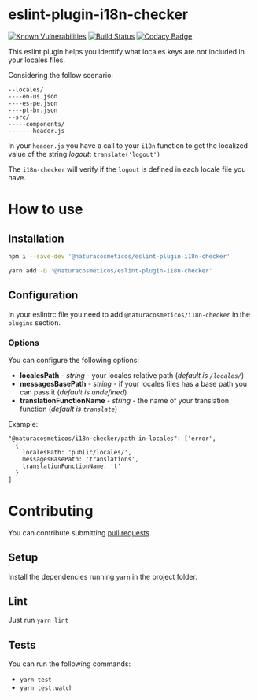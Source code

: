 # eslint-plugin-i18n-checker
[![Known Vulnerabilities](https://snyk.io/test/github/natura-cosmeticos/eslint-plugin-i18n-checker/badge.svg)](https://snyk.io/test/github/natura-cosmeticos/eslint-plugin-i18n-checker)
[![Build Status](https://api.travis-ci.org/natura-cosmeticos/eslint-plugin-i18n-checker.svg?branch=master)](https://travis-ci.org/natura-cosmeticos/eslint-plugin-i18n-checker)
[![Codacy Badge](https://api.codacy.com/project/badge/Grade/9ee01fcbab76443393f4e01d9711cf6f)](https://www.codacy.com/app/fabricioffc/eslint-plugin-i18n-checker?utm_source=github.com&amp;utm_medium=referral&amp;utm_content=natura-cosmeticos/eslint-plugin-i18n-checker&amp;utm_campaign=Badge_Grade)

This eslint plugin helps you identify what locales keys are not included in your locales files.

Considering the follow scenario:

```
--locales/
----en-us.json
----es-pe.json
----pt-br.json
--src/
-----components/
-------header.js
```

In your `header.js` you have a call to your `i18n` function to get the localized value of the string *logout*: `translate('logout')`

The `i18n-checker` will verify if the `logout` is defined in each locale file you have.

# How to use

## Installation

```bash
npm i --save-dev '@naturacosmeticos/eslint-plugin-i18n-checker'

yarn add -D '@naturacosmeticos/eslint-plugin-i18n-checker'
```

## Configuration

In your eslintrc file you need to add `@naturacosmeticos/i18n-checker` in the `plugins` section.

### Options

You can configure the following options:

* **localesPath** - *string* - your locales relative path (*default is `/locales/`*)
* **messagesBasePath** - *string* - if your locales files has a base path you can pass it (*default is undefined*)
* **translationFunctionName** - *string* - the name of your translation function (*default is `translate`*)

Example:

```
"@naturacosmeticos/i18n-checker/path-in-locales": ['error',
  {
    localesPath: 'public/locales/',
    messagesBasePath: 'translations',
    translationFunctionName: 't'
  }
]
```

# Contributing

You can contribute submitting [pull requests](https://github.com/natura-cosmeticos/eslint-plugin-i18n-checker/pulls).

## Setup

Install the dependencies running `yarn` in the project folder.

## Lint

Just run `yarn lint`

## Tests

You can run the following commands:

* `yarn test`
* `yarn test:watch`
